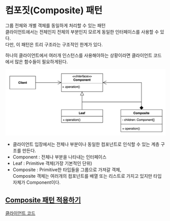# 컴포짓(Composite) 패턴
그룹 전체와 개별 객체를 동일하게 처리할 수 있는 패턴  
클라이언트에서는 전체인지 전체의 부분인지 모르게 동일한 인터페이스를 사용할 수 있다.  
다만, 이 패턴은 트리 구조라는 구조적인 한계가 있다.

하나의 클라이언트에서 여러개 인스턴스를 사용해야하는 상황이라면 클라이언트 코드에서 많은 함수들이 필요하게된다.

![Composite.png](Composite.png)
- 클라이언트 입장에서는 전체나 부분이나 동일한 컴포넌트로 인식할 수 있는 계층 구조를 만든다.
- Component : 전체나 부분을 나타내는 인터페이스
- Leaf : Primitive 객체(가장 기본적인 단위)
- Composite : Primitive한 타입들을 그룹으로 가져갈 객체,   
Composite 객체는 여러개의 컴포넌트를 배열 또는 리스트로 가지고 있지만 타입 자체가 Component이다.

## [Composite 패턴 적용하기](simple%2FComponent.java)
[클라이언트 코드](..%2F..%2F..%2F..%2F..%2F..%2F..%2Ftest%2Fjava%2Fcom%2Fkibong%2Fdesignpatternsstudy%2Fstructural_patterns%2Fcomponent%2FComponentTest.java)
